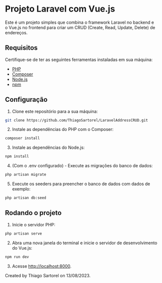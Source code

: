 # Projeto Laravel com Vue.js

Este é um projeto simples que combina o framework Laravel no backend e o Vue.js no frontend para criar um CRUD (Create, Read, Update, Delete) de endereços.

## Requisitos

Certifique-se de ter as seguintes ferramentas instaladas em sua máquina:

- [PHP](https://www.php.net/)
- [Composer](https://getcomposer.org/)
- [Node.js](https://nodejs.org/)
- [npm](https://www.npmjs.com/)

## Configuração

1. Clone este repositório para a sua máquina:

```bash
git clone https://github.com/ThiagoSartorel/LaravelAddressCRUD.git
```

2. Instale as dependências do PHP com o Composer:

```bash
composer install
```

3. Instale as dependências do Node.js:

```bash
npm install
```
4. (Com o .env configurado) - Execute as migrações do banco de dados:

```bash
php artisan migrate
```

5. Execute os seeders para preencher o banco de dados com dados de exemplo:

```bash
php artisan db:seed
```

## Rodando o projeto

1. Inicie o servidor PHP:

```bash
php artisan serve
```

2. Abra uma nova janela do terminal e inicie o servidor de desenvolvimento do Vue.js:

```bash
npm run dev
```

3. Acesse [http://localhost:8000](http://localhost:8000).

Created by Thiago Sartorel on 13/08/2023.